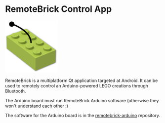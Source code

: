 # RemoteBrick Control App

![Remote Brick](https://raw.githubusercontent.com/danvratil/remotebrick/main/src/icons/remotebrick.png)

RemoteBrick is a multiplatform Qt application targeted at Android. It can be
used to remotely control an Arduino-powered LEGO creations through Bluetooth.

The Arduino board must run RemoteBrick Arduino software (otherwise they won't
understand each other :)

The software for the Arduino board is in the [remotebrick-arduino](https://github.com/danvratil/remotebrick-arduino) repository.

